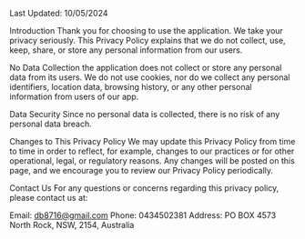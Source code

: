 Last Updated: 10/05/2024

Introduction Thank you for choosing to use the application. We take your privacy seriously. This Privacy Policy explains that we do not collect, use, keep, share, or store any personal information from our users.

No Data Collection the application does not collect or store any personal data from its users. We do not use cookies, nor do we collect any personal identifiers, location data, browsing history, or any other personal information from users of our app.

Data Security Since no personal data is collected, there is no risk of any personal data breach.

Changes to This Privacy Policy We may update this Privacy Policy from time to time in order to reflect, for example, changes to our practices or for other operational, legal, or regulatory reasons. Any changes will be posted on this page, and we encourage you to review our Privacy Policy periodically.

Contact Us For any questions or concerns regarding this privacy policy, please contact us at:

Email: db8716@gmail.com Phone: 0434502381 Address: PO BOX 4573 North Rock, NSW, 2154, Australia

